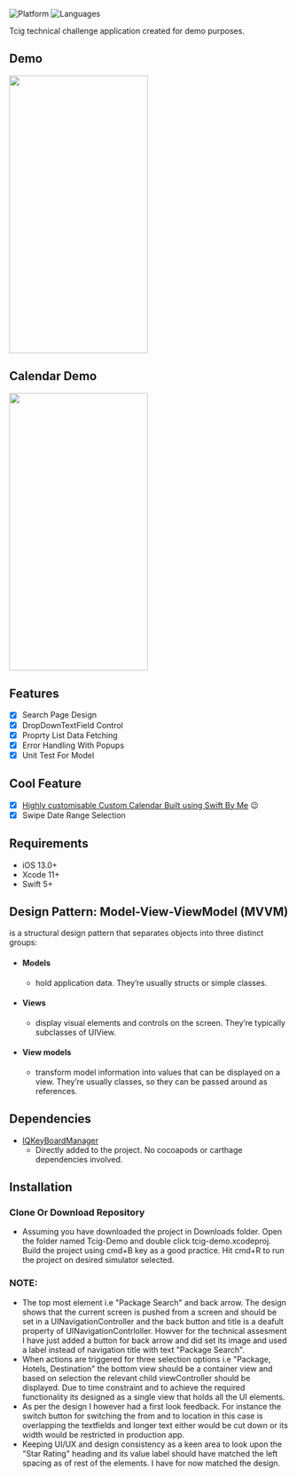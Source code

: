 
![Platform](https://img.shields.io/badge/Platform-iOS-orange.svg)
![Languages](https://img.shields.io/badge/Language-Swift-orange.svg)

Tcig technical challenge application created for demo purposes.

## Demo
<img src="https://media.giphy.com/media/7yUlSmCzh3wubJjyqJ/giphy.gif" width="250" height="500" />

## Calendar Demo
<img src="https://media.giphy.com/media/zssRLtBXgtHkTCwFGQ/giphy.gif" width="250" height="500" />

## Features

- [x] Search Page Design
- [x] DropDownTextField Control
- [x] Proprty List Data Fetching 
- [x] Error Handling With Popups
- [x] Unit Test For Model

## Cool Feature

- [x] [Highly customisable Custom Calendar Built using Swift By Me](https://github.com/UmairAfzalGitHub/Custom-Calendar-Swift) 😉
- [x] Swipe Date Range Selection

## Requirements

- iOS 13.0+
- Xcode 11+
- Swift 5+

## Design Pattern: Model-View-ViewModel (MVVM)
is a structural design pattern that separates objects into three distinct groups:
- #### Models 
  - hold application data. They’re usually structs or simple classes.
- #### Views 
  - display visual elements and controls on the screen. They’re typically subclasses of UIView.
- #### View models
  - transform model information into values that can be displayed on a view. They’re usually classes, so they can be passed around as references.

## Dependencies

- [IQKeyBoardManager](https://github.com/hackiftekhar/IQKeyboardManager)
  - Directly added to the project. No cocoapods or carthage dependencies involved.

## Installation

### Clone Or Download Repository

- Assuming you have downloaded the project in Downloads folder. Open the folder named Tcig-Demo and double click tcig-demo.xcodeproj. Build the project using cmd+B key as a good practice. Hit cmd+R to run the project on desired simulator selected.

### NOTE:

- The top most element i.e "Package Search" and back arrow. The design shows that the current screen is pushed from a screen and should be set in a UINavigationController and the back button and title is a deafult property of UINavigationContrloller. Howver for the technical assesment I have just added a button for back arrow and did set its image and used a label instead of navigation title with text "Package Search".
- When actions are triggered for three selection options i.e "Package, Hotels, Destination" the bottom view should be a container view and based on selection the relevant child viewController should be displayed. Due to time constraint and to achieve the required functionality its designed as a single view that holds all the UI elements.
- As per the design I however had a first look feedback. For instance the switch button for switching the from and to location in this case is overlapping the textfields and longer text either would be cut down or its width would be restricted in production app.
- Keeping UI/UX and design consistency as a keen area to look upon the "Star Rating" heading and its value label should have matched the left spacing as of rest of the elements. I have for now matched the design.
